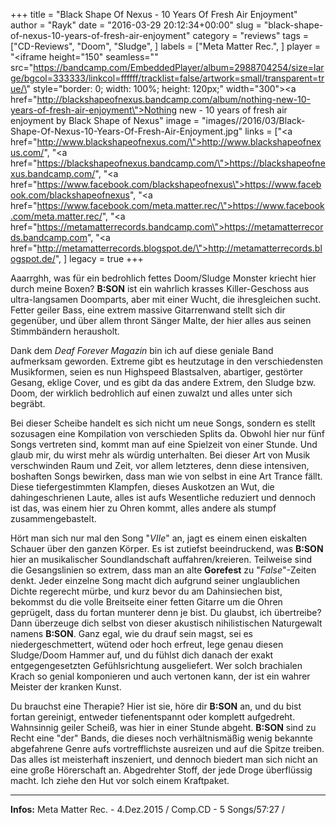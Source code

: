 +++
title = "Black Shape Of Nexus - 10 Years Of Fresh Air Enjoyment"
author = "Rayk"
date = "2016-03-29 20:12:34+00:00"
slug = "black-shape-of-nexus-10-years-of-fresh-air-enjoyment"
category = "reviews"
tags = ["CD-Reviews", "Doom", "Sludge", ]
labels = ["Meta Matter Rec.", ]
player = "<iframe height=\"150\" seamless=\"\" src=\"https://bandcamp.com/EmbeddedPlayer/album=2988704254/size=large/bgcol=333333/linkcol=ffffff/tracklist=false/artwork=small/transparent=true/\" style=\"border: 0; width: 100%; height: 120px;\" width=\"300\"><a href=\"http://blackshapeofnexus.bandcamp.com/album/nothing-new-10-years-of-fresh-air-enjoyment\">Nothing new - 10 years of fresh air enjoyment by Black Shape of Nexus</a></iframe>"
image = "images//2016/03/Black-Shape-Of-Nexus-10-Years-Of-Fresh-Air-Enjoyment.jpg"
links = ["<a href=\"http://www.blackshapeofnexus.com/\">http://www.blackshapeofnexus.com/</a>", "<a href=\"https://blackshapeofnexus.bandcamp.com/\">https://blackshapeofnexus.bandcamp.com/</a>", "<a href=\"https://www.facebook.com/blackshapeofnexus\">https://www.facebook.com/blackshapeofnexus</a>", "<a href=\"https://www.facebook.com/meta.matter.rec/\">https://www.facebook.com/meta.matter.rec/</a>", "<a href=\"https://metamatterrecords.bandcamp.com\">https://metamatterrecords.bandcamp.com</a>", "<a href=\"http://metamatterrecords.blogspot.de/\">http://metamatterrecords.blogspot.de/</a>", ]
legacy = true
+++

Aaarrghh, was für ein bedrohlich fettes Doom/Sludge Monster kriecht hier durch meine Boxen? **B:SON** ist ein wahrlich krasses Killer-Geschoss aus ultra-langsamen Doomparts, aber mit einer Wucht, die ihresgleichen sucht. Fetter geiler Bass, eine extrem massive Gitarrenwand stellt sich dir gegenüber, und über allem thront Sänger Malte, der hier alles aus seinen Stimmbändern herausholt.

Dank dem _Deaf Forever Magazin_ bin ich auf diese geniale Band aufmerksam geworden. Extreme gibt es heutzutage in den verschiedensten Musikformen, seien es nun Highspeed Blastsalven, abartiger, gestörter Gesang, eklige Cover, und es gibt da das andere Extrem, den Sludge bzw. Doom, der wirklich bedrohlich auf einen zuwalzt und alles unter sich begräbt.

Bei dieser Scheibe handelt es sich nicht um neue Songs, sondern es stellt sozusagen eine Kompilation von verschieden Splits da. Obwohl hier nur fünf Songs vertreten sind, kommt man auf eine Spielzeit von einer Stunde. Und glaub mir, du wirst mehr als würdig unterhalten. Bei dieser Art von Musik verschwinden Raum und Zeit, vor allem letzteres, denn diese intensiven, boshaften Songs bewirken, dass man wie von selbst in eine Art Trance fällt.
Diese tiefergestimmten Klampfen, dieses Auskotzen an Wut, die dahingeschrienen Laute, alles ist aufs Wesentliche reduziert und dennoch ist das, was einem hier zu Ohren kommt, alles andere als stumpf zusammengebastelt.

Hört man sich nur mal den Song "_VIIe_" an, jagt es einem einen eiskalten Schauer über den ganzen Körper. Es ist zutiefst beeindruckend, was **B:SON** hier an musikalischer Soundlandschaft auffahren/kreieren. Teilweise sind die Gesangslinien so extrem, dass man an alte **Gorefest** zu "_False_"-Zeiten denkt. Jeder einzelne Song macht dich aufgrund seiner unglaublichen Dichte regerecht mürbe, und kurz bevor du am Dahinsiechen bist, bekommst du die volle Breitseite einer fetten Gitarre um die Ohren geprügelt, dass du fortan munterer denn je bist. Du glaubst, ich übertreibe? Dann überzeuge dich selbst von dieser akustisch nihilistischen Naturgewalt namens **B:SON**. Ganz egal, wie du drauf sein magst, sei es niedergeschmettert, wütend oder hoch erfreut, lege genau diesen Sludge/Doom Hammer auf, und du fühlst dich danach der exakt entgegengesetzten Gefühlsrichtung ausgeliefert. Wer solch brachialen Krach so genial komponieren und auch vertonen kann, der ist ein wahrer Meister der kranken Kunst.

Du brauchst eine Therapie? Hier ist sie, höre dir **B:SON** an, und du bist fortan gereinigt, entweder tiefenentspannt oder komplett aufgedreht. Wahnsinnig geiler Scheiß, was hier in einer Stunde abgeht. **B:SON** sind zu Recht eine "der" Bands, die dieses noch verhältnismäßig wenig bekannte abgefahrene Genre aufs vortrefflichste ausreizen und auf die Spitze treiben. Das alles ist meisterhaft inszeniert, und dennoch biedert man sich nicht an eine große Hörerschaft an. Abgedrehter Stoff, der jede Droge überflüssig macht. Ich ziehe den Hut vor solch einem Kraftpaket.





---
**Infos:**
Meta Matter Rec. - 4.Dez.2015 / 
Comp.CD - 5 Songs/57:27 / 
